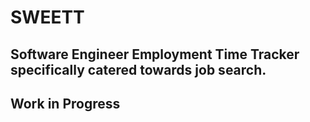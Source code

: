 # SWEETT

## Software Engineer Employment Time Tracker specifically catered towards job search.

## Work in Progress
